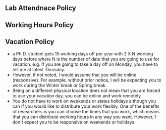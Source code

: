 ## Lab Attendnace Policy 

## Working Hours Policy 

## Vacation Policy 

- a Ph.D. student gets 15 working days off per year with 2 X N working days before where N is the number of date that you are going to use for vacation. e.g. If you are going to take a day off on Monday, you have to tell me at latest Thursday. 
- However, if not noted, I would assume that you will be online (responsive).  For example, without prior notice, I will be expecting you to work during the Winter break or Spring break.
- Being on a different physical location does not mean that you are forced to use your vacation day, you can be online and work remotely.
- You do not have to work on weekends or states holidays although you can if you would like to distribute your work flexibly.  One of the benefits of researchers is you can choose the times that you work, which means that you can distribute working hours in any way you want. However, I don't expect you to be responsive on weekends or holidays.
